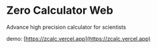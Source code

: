 # Zero Calculator Web
Advance high precision calculator for scientists

demo: [https://zcalc.vercel.app](https://zcalc.vercel.app)
